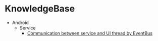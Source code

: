# KnowledgeBase

* Android
  * Service
    * [Communication between service and UI thread by EventBus](https://github.com/gunhansancar/eventbus-example)
